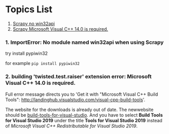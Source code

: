 # Topics List
1. [Scrapy no win32api](#list_01)
2. [Scrapy  Microsoft Visual C++ 14.0 is required.](#list_02)

### 1. ImportError: No module named win32api when using Scrapy <a name='list_01'></a>

try install pypiwin32

for example `pip install pypiwin32`

### 2. building 'twisted.test.raiser' extension error: Microsoft Visual C++ 14.0 is required. <a name='list_02'></a>
Full error message directs you to 'Get it with "Microsoft Visual C++ Build Tools": http://landinghub.visualstudio.com/visual-cpp-build-tools'.

The website for the downloads is already out of date. The newwebsite should be [build-tools-for-visual-studio](
https://visualstudio.microsoft.com/downloads/#build-tools-for-visual-studio-2017). And you have to select **Build Tools for Visual Studio 2019**
under the title **Tools for Visual Studio 2019** instead of *Microsoft Visual C++ Redistributable for Visual Studio 2019*.
